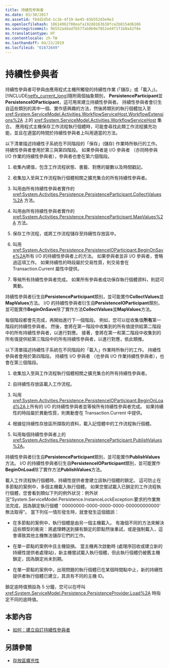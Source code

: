 ```yaml
---
title: 持續性參與者
ms.date: 03/30/2017
ms.assetid: f84d2d5d-1c1b-4f19-be45-65b552d3e9e3
ms.openlocfilehash: 18614962708eafa192d8163638fce2b8154d6106
ms.sourcegitcommit: 9b552addadfb57fab0b9e7852ed4f1f1b8a42f8e
ms.translationtype: HT
ms.contentlocale: zh-TW
ms.lasthandoff: 04/23/2019
ms.locfileid: "61672649"
---
```

# <a name="persistence-participants"></a>持續性參與者
持續性參與者可參與由應用程式主機所觸發的持續性作業 (「儲存」或「載入」)。 [!INCLUDE[netfx_current_long](../../../includes/netfx-current-long-md.md)]隨附兩個抽象類別， **PersistenceParticipant**並**PersistenceIOParticipant**，這可用來建立持續性參與者。 持續性參與者會衍生自這些類別的其中一個、實作感興趣的方法，然後將類別的執行個體加入至 <xref:System.ServiceModel.Activities.WorkflowServiceHost.WorkflowExtensions%2A> 上的 <xref:System.ServiceModel.Activities.WorkflowServiceHost> 集合。 應用程式主機保存工作流程執行個體時，可能會尋找此類工作流程擴充功能，並且在適當的時間於持續性參與者上叫用適當的方法。  
  
 以下清單描述持續性子系統在不同階段的「保存」(儲存) 作業時所執行的工作。 持續性參與者會用於第三與第四階段。 如果參與者是 I/O 參與者 （亦同時參與 I/O 作業的持續性參與者），參與者也會在第六個階段。  
  
1. 收集內建值，包含工作流程狀態、書籤、對應的變數以及時間戳記。  
  
2. 收集加入至與工作流程執行個體相關之擴充集合的所有持續性參與者。  
  
3. 叫用由所有持續性參與者實作的 <xref:System.Activities.Persistence.PersistenceParticipant.CollectValues%2A> 方法。  
  
4. 叫用由所有持續性參與者實作的 <xref:System.Activities.Persistence.PersistenceParticipant.MapValues%2A> 方法。  
  
5. 保存工作流程，或將工作流程儲存至持續性存放區中。  
  
6. 叫用<xref:System.Activities.Persistence.PersistenceIOParticipant.BeginOnSave%2A>所有 I/O 的持續性參與者上的方法。 如果參與者並非 I/O 參與者，會略過這項工作。 如果持續性的時段屬於交易性質，則交易會在 Transaction.Current 屬性中提供。  
  
7. 等候所有持續性參與者完成。 如果所有參與者成功保存執行個體資料，則認可異動。  
  
 持續性參與者衍生自**PersistenceParticipant**類別，並可能實作**CollectValues**並**MapValues**方法。 I/O 的持續性參與者衍生自**PersistenceIOParticipant**類別，並可能實作**BeginOnSave**除了實作方法**CollectValues**並**MapValues**方法。  
  
 每個階段都會先完成，再開始進行下一個階段。 例如，您可以從收集值**所有**第一階段的持續性參與者。 然後，會將在第一階段中收集到的所有值提供給第二階段中的所有持續性參與者，以進行對應。 接著，會將在第一和第二階段中收集到的所有值提供給第三階段中的所有持續性參與者，以進行對應，依此類推。  
  
 以下清單描述持續性子系統在不同階段的「載入」作業時所執行的工作。 持續性參與者會用於第四階段。 持續性 I/O 參與者 （也參與 I/O 作業持續性參與者），也會在第三個階段。  
  
1. 收集加入至與工作流程執行個體相關之擴充集合的所有持續性參與者。  
  
2. 自持續性存放區載入工作流程。  
  
3. 叫用<xref:System.Activities.Persistence.PersistenceIOParticipant.BeginOnLoad%2A>上所有的 I/O 的持續性參與者並等候所有持續性參與者完成。 如果持續性的時段屬於異動性質，則異動會在 Transaction.Current 中提供。  
  
4. 根據從持續性存放區所擷取的資料，載入記憶體中的工作流程執行個體。  
  
5. 叫用每個持續性參與者上的 <xref:System.Activities.Persistence.PersistenceParticipant.PublishValues%2A>。  
  
 持續性參與者衍生自**PersistenceParticipant**類別，並可能實作**PublishValues**方法。 I/O 的持續性參與者衍生自**PersistenceIOParticipant**類別，並可能實作**BeginOnLoad**除了實作方法**PublishValues**方法。  
  
 載入工作流程執行個體時，持續性提供者會建立該執行個體的鎖定。 這可防止在多節點的案例中，多個主機載入執行個體。 如果您嘗試載入已鎖定的工作流程執行個體，您會看到類似下列的例外狀況：例外狀況"System.ServiceModel.Persistence.InstanceLockException:要求的作業無法完成，因為鎖定執行個體 ' 00000000-0000-0000-0000-000000000000' 無法取得"。 當下列任一情形發生時，就會發生這個錯誤：  
  
- 在多節點的案例中，執行個體是由另一個主機載入。  有幾個不同的方法來解決這些類型的衝突：將處理轉送到擁有鎖定的節點然後重試，或是強制載入，這會導致其他主機無法儲存它們的工作。  
  
- 在單一節點的案例中且主機毀損。  當主機再次啟動時 (處理序回收或建立新的持續性提供者處理站)，新主機嘗試載入執行個體，但此執行個體仍被舊主機鎖定，因為鎖定尚未到期。  
  
- 在單一節點的案例中，出現問題的執行個體已在某個時間點中止，新的持續性提供者執行個體已建立，其具有不同的主機 ID。  
  
 鎖定逾時值預設為 5 分鐘，您可以在呼叫 <xref:System.ServiceModel.Persistence.PersistenceProvider.Load%2A> 時指定不同的逾時值。  
  
## <a name="in-this-section"></a>本節內容  
  
- [如何：建立自訂持續性參與者](how-to-create-a-custom-persistence-participant.md)  
  
## <a name="see-also"></a>另請參閱

- [存放區擴充性](store-extensibility.md)
